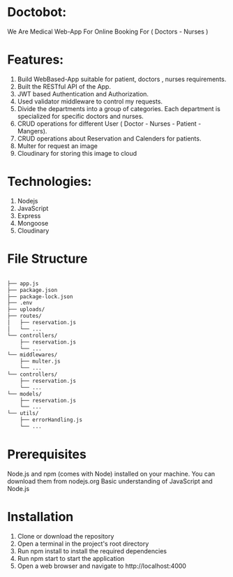 # Doctobot:
We Are Medical Web-App For Online Booking For ( Doctors - Nurses )

# Features:
1. Build WebBased-App suitable for patient, doctors , nurses requirements.
2. Built the RESTful API of the App.
3. JWT based Authentication and Authorization.
4. Used validator middleware to control my requests.
5. Divide the departments into a group of categories. Each department is specialized for specific doctors and nurses.
6. CRUD operations for different User ( Doctor - Nurses - Patient - Mangers).
7. CRUD operations about Reservation and Calenders for patients.
8. Multer for request an image
9. Cloudinary for storing this image to cloud

# Technologies: 
1. Nodejs 
2. JavaScript 
3. Express
4. Mongoose
5. Cloudinary

# File Structure 

```bash

├── app.js  
├── package.json
├── package-lock.json
├── .env
├── uploads/
├── routes/
│   ├── reservation.js
│   └── ...
└── controllers/
    ├── reservation.js
    └── ...
└── middlewares/
    ├── multer.js
    └── ...
└── controllers/
    ├── reservation.js
    └── ...
└── models/
    ├── reservation.js
    └── ...
└── utils/
    ├── errorHandling.js
    └── ...
```
    
# Prerequisites
Node.js and npm (comes with Node) installed on your machine. You can download them from nodejs.org
Basic understanding of JavaScript and Node.js 

# Installation
1. Clone or download the repository
2. Open a terminal in the project's root directory
3. Run npm install to install the required dependencies
4. Run npm start to start the application
5. Open a web browser and navigate to http://localhost:4000 
    
